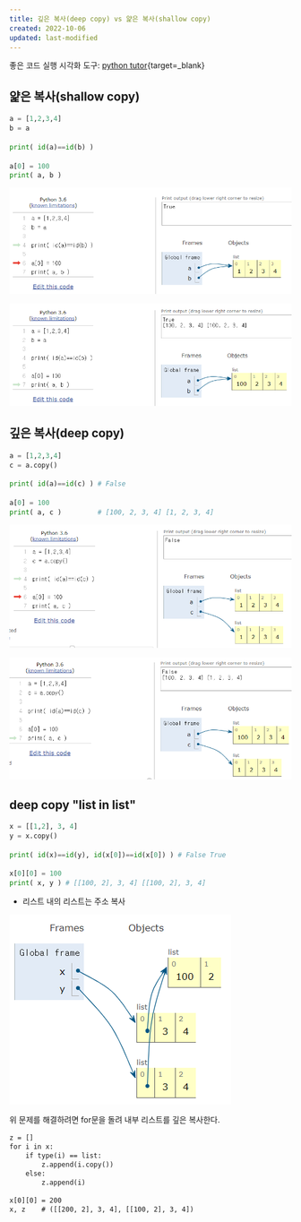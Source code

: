 ```yaml
---
title: 깊은 복사(deep copy) vs 얉은 복사(shallow copy)
created: 2022-10-06
updated: last-modified
---
```


좋은 코드 실행 시각화 도구: [python tutor](https://pythontutor.com/){target=_blank}

## 얉은 복사(shallow copy)

```python
a = [1,2,3,4]
b = a

print( id(a)==id(b) )

a[0] = 100
print( a, b )
```

![a=1](images/20221006151842.png)

![a=100](images/20221006151956.png)

## 깊은 복사(deep copy)

```python
a = [1,2,3,4]
c = a.copy()

print( id(a)==id(c) ) # False

a[0] = 100
print( a, c )         # [100, 2, 3, 4] [1, 2, 3, 4]
```

![a.copy](images/20221006152404.png)

![a.copy](images/20221006152437.png)

## deep copy "list in list"

```python
x = [[1,2], 3, 4]
y = x.copy()

print( id(x)==id(y), id(x[0])==id(x[0]) ) # False True

x[0][0] = 100
print( x, y ) # [[100, 2], 3, 4] [[100, 2], 3, 4]
```

- 리스트 내의 리스트는 주소 복사

![x.copy](images/20221006151359.png)

위 문제를 해결하려면 for문을 돌려 내부 리스트를 깊은 복사한다.

```ptyhon
z = []
for i in x:
    if type(i) == list:
        z.append(i.copy())
    else:
        z.append(i)

x[0][0] = 200
x, z    # ([[200, 2], 3, 4], [[100, 2], 3, 4])
```
